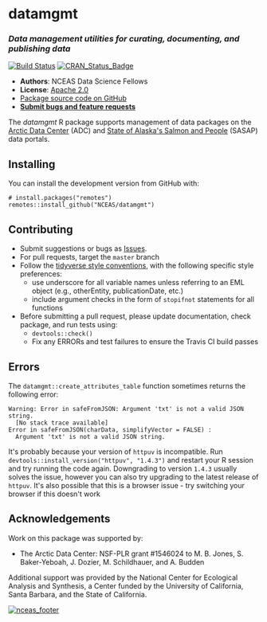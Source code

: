 # datamgmt
### *Data management utilities for curating, documenting, and publishing data*

[![Build Status](https://travis-ci.org/NCEAS/datamgmt.svg?branch=master)](https://travis-ci.org/NCEAS/datamgmt)
[![CRAN_Status_Badge](http://www.r-pkg.org/badges/version/datamgmt)](https://cran.r-project.org/package=datamgmt)

- **Authors**: NCEAS Data Science Fellows
- **License**: [Apache 2.0](https://opensource.org/licenses/Apache-2.0)
- [Package source code on GitHub](https://github.com/NCEAS/datamgmt)
- [**Submit bugs and feature requests**](https://github.com/NCEAS/datamgmt/issues)

The *datamgmt* R package supports management of data packages on the [Arctic Data Center](https://arcticdata.io/) (ADC) and [State of Alaska's Salmon and People](https://alaskasalmonandpeople.org/) (SASAP) data portals. 


## Installing

You can install the development version from GitHub with:

```{r}
# install.packages("remotes")
remotes::install_github("NCEAS/datamgmt")
```


## Contributing

- Submit suggestions or bugs as [Issues](https://github.com/NCEAS/arcticdatautils/issues).
- For pull requests, target the `master` branch
- Follow the [tidyverse style conventions](http://style.tidyverse.org/), with the following specific style preferences: 
    - use underscore for all variable names unless referring to an EML object (e.g., otherEntity, publicationDate, etc.)
    - include argument checks in the form of `stopifnot` statements for all functions
- Before submitting a pull request, please update documentation, check package, and run tests using:
    - `devtools::check()`
    - Fix any ERRORs and test failures to ensure the Travis CI build passes


## Errors

The `datamgmt::create_attributes_table` function sometimes returns the following error:
```
Warning: Error in safeFromJSON: Argument 'txt' is not a valid JSON string.
  [No stack trace available]
Error in safeFromJSON(charData, simplifyVector = FALSE) : 
  Argument 'txt' is not a valid JSON string.
  ```  
It's probably because your version of `httpuv` is incompatible.  Run `devtools::install_version("httpuv", "1.4.3")` and restart your R session and try running the code again.  Downgrading to version `1.4.3` usually solves the issue, however you can also try upgrading to the latest release of `httpuv`.  It's also possible that this is a browser issue - try switching your browser if this doesn't work


## Acknowledgements

Work on this package was supported by:

- The Arctic Data Center: NSF-PLR grant #1546024 to M. B. Jones, S. Baker-Yeboah, J. Dozier, M. Schildhauer, and A. Budden

Additional support was provided by the National Center for Ecological Analysis and Synthesis, a Center funded by the University of California, Santa Barbara, and the State of California.

[![nceas_footer](https://www.nceas.ucsb.edu/files/newLogo_0.png)](http://www.nceas.ucsb.edu)
